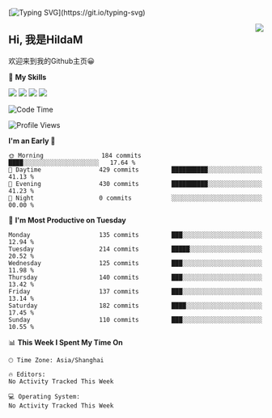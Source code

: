 [![Typing SVG](https://readme-typing-svg.herokuapp.com?size=50&duration=5000&color=8C43EA&vCenter=true&width=2000&height=70&lines=开拓视野,+冲破艰险,+洞悉所有,+贴近生活,+寻找真爱,+感受彼此;这就是人生的目的.)](https://git.io/typing-svg)

<a href="#">
  <img align="right" src="https://github-readme-stats.vercel.app/api?username=HildaM&count_private=true&show_icons=true&bg_color=15,f2f7fd,E0EAFC" />
</a>

## Hi, 我是HildaM

欢迎来到我的Github主页😀

🌟 **My Skills**  

![](https://img.shields.io/badge/-Python-3776AB?style=flat-square&logo=Python&logoColor=fff)
![](https://img.shields.io/badge/-Java-F7DF1E?style=flat-square&logo=Java&logoColor=fff)
![](https://img.shields.io/badge/-Linux-000000?style=flat-square&logo=Linux&logoColor=fff)
![](https://img.shields.io/badge/-Golang-000000?style=flat-square&logo=Golang&logoColor=fff)




<!--START_SECTION:waka-->
![Code Time](http://img.shields.io/badge/Code%20Time-199%20hrs%2057%20mins-blue)

![Profile Views](http://img.shields.io/badge/Profile%20Views-1-blue)

**I'm an Early 🐤** 

```text
🌞 Morning                184 commits         ████░░░░░░░░░░░░░░░░░░░░░   17.64 % 
🌆 Daytime                429 commits         ██████████░░░░░░░░░░░░░░░   41.13 % 
🌃 Evening                430 commits         ██████████░░░░░░░░░░░░░░░   41.23 % 
🌙 Night                  0 commits           ░░░░░░░░░░░░░░░░░░░░░░░░░   00.00 % 
```
📅 **I'm Most Productive on Tuesday** 

```text
Monday                   135 commits         ███░░░░░░░░░░░░░░░░░░░░░░   12.94 % 
Tuesday                  214 commits         █████░░░░░░░░░░░░░░░░░░░░   20.52 % 
Wednesday                125 commits         ███░░░░░░░░░░░░░░░░░░░░░░   11.98 % 
Thursday                 140 commits         ███░░░░░░░░░░░░░░░░░░░░░░   13.42 % 
Friday                   137 commits         ███░░░░░░░░░░░░░░░░░░░░░░   13.14 % 
Saturday                 182 commits         ████░░░░░░░░░░░░░░░░░░░░░   17.45 % 
Sunday                   110 commits         ███░░░░░░░░░░░░░░░░░░░░░░   10.55 % 
```


📊 **This Week I Spent My Time On** 

```text
🕑︎ Time Zone: Asia/Shanghai

🔥 Editors: 
No Activity Tracked This Week

💻 Operating System: 
No Activity Tracked This Week
```


<!--END_SECTION:waka-->
